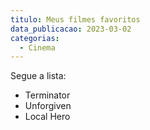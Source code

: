 ```yaml
---
titulo: Meus filmes favoritos
data_publicacao: 2023-03-02
categorias:
  - Cinema 
--- 
```


Segue a lista:

- Terminator
- Unforgiven
- Local Hero